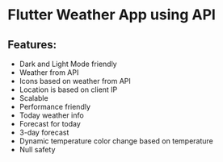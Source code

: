 # Flutter Weather App using API

## Features:
- Dark and Light Mode friendly
- Weather from API
- Icons based on weather from API
- Location is based on client IP
- Scalable
- Performance friendly
- Today weather info
- Forecast for today
- 3-day forecast
- Dynamic temperature color change based on temperature
- Null safety
